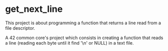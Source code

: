 # get_next_line
This project is about programming a function that returns a line read from a file descriptor.

A 42 common core's project which consists in creating a function that reads a line (reading each byte until it find '\n' or NULL) in a text file.
